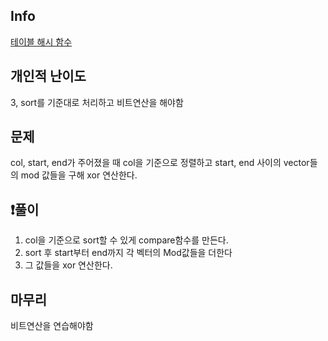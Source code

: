 ## Info
<a href="https://school.programmers.co.kr/learn/courses/30/lessons/147354" rel="nofollow">테이블 해시 함수</a>

##  개인적 난이도
3, sort를 기준대로 처리하고 비트연산을 해야함 

##  문제 
col, start, end가 주어졌을 때 col을 기준으로 정렬하고 start, end 사이의 vector들의 mod 값들을 구해 xor 연산한다.

## ❗풀이
1. col을 기준으로 sort할 수 있게 compare함수를 만든다.
2. sort 후 start부터 end까지 각 벡터의 Mod값들을 더한다
3. 그 값들을 xor 연산한다.

## 마무리
비트연산을 연습해야함